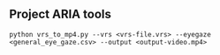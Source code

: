 ## Project ARIA tools
``python vrs_to_mp4.py --vrs <vrs-file.vrs> --eyegaze <general_eye_gaze.csv> --output <output-video.mp4>``
